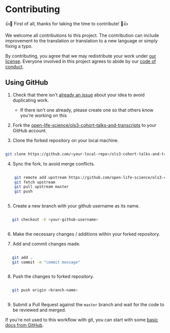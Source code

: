 # Contributing

:+1::tada: First of all, thanks for taking the time to contribute! :tada::+1:

We welcome all contributions to this project. The contribution can include improvement to the translation or translation to a new language or simply fixing a typo.

By contributing,
you agree that we may redistribute your work under [our license](LICENSE.md).
Everyone involved in this project
agrees to abide by our [code of conduct](CODE_OF_CONDUCT.md).


## Using GitHub


1. Check that there isn't [already an issue](https://github.com/open-life-science/ols3-cohort-talks-and-transcripts/issues) about your idea to avoid duplicating work.
    * If there isn't one already, please create one so that others know you're working on this

2. Fork the [open-life-science/ols3-cohort-talks-and-transcripts](https://github.com/open-life-science/ols3-cohort-talks-and-transcripts) to your GitHub account.

3. Clone the forked repository on your local machine.

 ```bash
 
 git clone https://github.com/<your-local-repo>/ols3-cohort-talks-and-transcripts.git
 
 ```
4. Sync the fork, to avoid merge conflicts. 

```bash

    git remote add upstream https://github.com/open-life-science/ols3-cohort-talks-and-transcripts.git
    git fetch upstream
    git pull upstream master
    git push
    
```

5. Create a new branch with your github username as its name.

 ```bash
 
    git checkout -b <your-github-username>
    
 ```

6. Make the necessary changes / additions within your forked repository.

7. Add and commit changes made.

 ```bash
 
    git add .
    git commit -m "commit message"
    
 ```
8. Push the changes to forked repository.

 ```bash
 
    git push origin <branch-name>
    
 ```

9. Submit a Pull Request against the `master` branch and wait for the code to be reviewed and merged.

If you're not used to this workflow with git, you can start with some [basic docs from GitHub](https://help.github.com/articles/fork-a-repo/).
